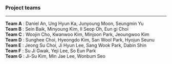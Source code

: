 ### Project teams
-------------------------
**Team A** : Daniel An, Ung Hyun Ka, Junyoung Moon, Seungmin Yu  
**Team B** : Sein Baik, Minyoung Kim, Il Seop Oh, Eun gi Choi  
**Team C** : Woojin Cho, Kwanwoo Kim, Minjoon Park, Jeoungwoo Kim  
**Team D** : Sunghee Choi, Hyeongdo Kim, San Wool Park, Hyojun Seunu  
**Team E** : Jeong Su Choi, Ji Hyun Lee, Sang Wook Park, Dabin Shin  
**Team F** : Su Ji Gwak, Yeji Lee, So Eun Park  
**Team G** : Ji-Su Kim, Min Jae Lee, Wonbum Seo
